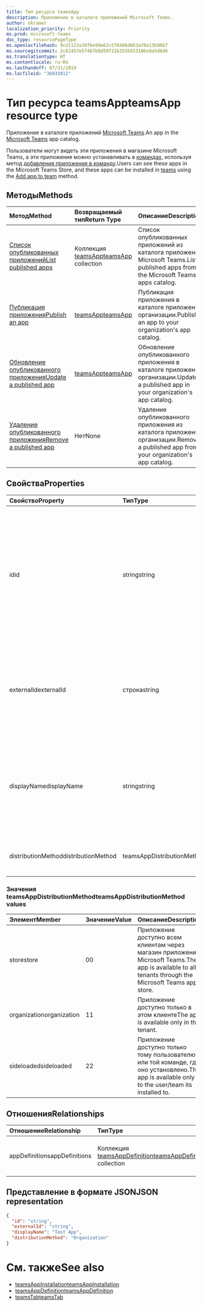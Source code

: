 ```yaml
---
title: Тип ресурса teamsApp
description: Приложение в каталоге приложений Microsoft Teams.
author: nkramer
localization_priority: Priority
ms.prod: microsoft-teams
doc_type: resourcePageType
ms.openlocfilehash: 9cd1122a39fbe99e62c578486d863af8e13b96b7
ms.sourcegitcommit: 2c62457e57467b8d50f21b255b553106a9a5d8d6
ms.translationtype: HT
ms.contentlocale: ru-RU
ms.lasthandoff: 07/31/2019
ms.locfileid: "36033812"
---
```

# <a name="teamsapp-resource-type"></a><span data-ttu-id="560cc-103">Тип ресурса teamsApp</span><span class="sxs-lookup"><span data-stu-id="560cc-103">teamsApp resource type</span></span>



<span data-ttu-id="560cc-104">Приложение в каталоге приложений [Microsoft Teams](teams-api-overview.md).</span><span class="sxs-lookup"><span data-stu-id="560cc-104">An app in the [Microsoft Teams](teams-api-overview.md) app catalog.</span></span>

<span data-ttu-id="560cc-105">Пользователи могут видеть эти приложения в магазине Microsoft Teams, а эти приложения можно устанавливать в [командах](team.md), используя метод [добавления приложения в команду](../api/teamsappinstallation-add.md).</span><span class="sxs-lookup"><span data-stu-id="560cc-105">Users can see these apps in the Microsoft Teams Store, and these apps can be installed in [teams](team.md) using the [Add app to team](../api/teamsappinstallation-add.md) method.</span></span>

## <a name="methods"></a><span data-ttu-id="560cc-106">Методы</span><span class="sxs-lookup"><span data-stu-id="560cc-106">Methods</span></span>

| <span data-ttu-id="560cc-107">Метод</span><span class="sxs-lookup"><span data-stu-id="560cc-107">Method</span></span>       | <span data-ttu-id="560cc-108">Возвращаемый тип</span><span class="sxs-lookup"><span data-stu-id="560cc-108">Return Type</span></span>  |<span data-ttu-id="560cc-109">Описание</span><span class="sxs-lookup"><span data-stu-id="560cc-109">Description</span></span>|
|:---------------|:--------|:----------|
|[<span data-ttu-id="560cc-110">Список опубликованных приложений</span><span class="sxs-lookup"><span data-stu-id="560cc-110">List published apps</span></span>](../api/teamsapp-list.md) | <span data-ttu-id="560cc-111">Коллекция [teamsApp](teamsapp.md)</span><span class="sxs-lookup"><span data-stu-id="560cc-111">[teamsApp](teamsapp.md) collection</span></span> | <span data-ttu-id="560cc-112">Список опубликованных приложений из каталога приложений Microsoft Teams.</span><span class="sxs-lookup"><span data-stu-id="560cc-112">List published apps from the Microsoft Teams apps catalog.</span></span>|
|[<span data-ttu-id="560cc-113">Публикация приложения</span><span class="sxs-lookup"><span data-stu-id="560cc-113">Publish an app</span></span>](../api/teamsapp-publish.md) | [<span data-ttu-id="560cc-114">teamsApp</span><span class="sxs-lookup"><span data-stu-id="560cc-114">teamsApp</span></span>](teamsapp.md) | <span data-ttu-id="560cc-115">Публикация приложения в каталоге приложений организации.</span><span class="sxs-lookup"><span data-stu-id="560cc-115">Publish an app to your organization's app catalog.</span></span>|
|[<span data-ttu-id="560cc-116">Обновление опубликованного приложения</span><span class="sxs-lookup"><span data-stu-id="560cc-116">Update a published app</span></span>](../api/teamsapp-update.md) | [<span data-ttu-id="560cc-117">teamsApp</span><span class="sxs-lookup"><span data-stu-id="560cc-117">teamsApp</span></span>](teamsapp.md) | <span data-ttu-id="560cc-118">Обновление опубликованного приложения в каталоге приложений организации.</span><span class="sxs-lookup"><span data-stu-id="560cc-118">Update a published app in your organization's app catalog.</span></span>|
|[<span data-ttu-id="560cc-119">Удаление опубликованного приложения</span><span class="sxs-lookup"><span data-stu-id="560cc-119">Remove a published app</span></span>](../api/teamsapp-delete.md) | <span data-ttu-id="560cc-120">Нет</span><span class="sxs-lookup"><span data-stu-id="560cc-120">None</span></span> | <span data-ttu-id="560cc-121">Удаление опубликованного приложения из каталога приложений организации.</span><span class="sxs-lookup"><span data-stu-id="560cc-121">Remove a published app from your organization's app catalog.</span></span>|

## <a name="properties"></a><span data-ttu-id="560cc-122">Свойства</span><span class="sxs-lookup"><span data-stu-id="560cc-122">Properties</span></span>

| <span data-ttu-id="560cc-123">Свойство</span><span class="sxs-lookup"><span data-stu-id="560cc-123">Property</span></span>            | <span data-ttu-id="560cc-124">Тип</span><span class="sxs-lookup"><span data-stu-id="560cc-124">Type</span></span>     | <span data-ttu-id="560cc-125">Описание</span><span class="sxs-lookup"><span data-stu-id="560cc-125">Description</span></span> |
|:------------------- |:-------- |:----------- |
| <span data-ttu-id="560cc-126">id</span><span class="sxs-lookup"><span data-stu-id="560cc-126">id</span></span>                  | <span data-ttu-id="560cc-127">string</span><span class="sxs-lookup"><span data-stu-id="560cc-127">string</span></span>   | <span data-ttu-id="560cc-128">Сгенерированный идентификатор приложения из каталога приложений (отличающийся от предоставленного разработчиком идентификатора в [ZIP-пакете приложения Microsoft Teams](https://docs.microsoft.com/ru-RU/microsoftteams/platform/concepts/apps/apps-package).</span><span class="sxs-lookup"><span data-stu-id="560cc-128">The catalog app's generated app ID (different from the developer-provided ID in the [Microsoft Teams zip app package](https://docs.microsoft.com/en-us/microsoftteams/platform/concepts/apps/apps-package).</span></span> |
| <span data-ttu-id="560cc-129">externalId</span><span class="sxs-lookup"><span data-stu-id="560cc-129">externalId</span></span>          | <span data-ttu-id="560cc-130">строка</span><span class="sxs-lookup"><span data-stu-id="560cc-130">string</span></span>   | <span data-ttu-id="560cc-131">Идентификатор каталога, предоставленный разработчиком приложения в [ZIP-пакете приложения Microsoft Teams](https://docs.microsoft.com/ru-RU/microsoftteams/platform/concepts/apps/apps-package).</span><span class="sxs-lookup"><span data-stu-id="560cc-131">The ID of the catalog provided by the app developer in the [Microsoft Teams zip app package](https://docs.microsoft.com/en-us/microsoftteams/platform/concepts/apps/apps-package).</span></span> |
| <span data-ttu-id="560cc-132">displayName</span><span class="sxs-lookup"><span data-stu-id="560cc-132">displayName</span></span>                | <span data-ttu-id="560cc-133">string</span><span class="sxs-lookup"><span data-stu-id="560cc-133">string</span></span>   | <span data-ttu-id="560cc-134">Название приложения каталога, предоставленное разработчиком приложения в [ZIP-пакете приложения Microsoft Teams](https://docs.microsoft.com/ru-RU/microsoftteams/platform/concepts/apps/apps-package).</span><span class="sxs-lookup"><span data-stu-id="560cc-134">The name of the catalog app provided by the app developer in the [Microsoft Teams zip app package](https://docs.microsoft.com/en-us/microsoftteams/platform/concepts/apps/apps-package).</span></span> |
| <span data-ttu-id="560cc-135">distributionMethod</span><span class="sxs-lookup"><span data-stu-id="560cc-135">distributionMethod</span></span>  | <span data-ttu-id="560cc-136">teamsAppDistributionMethod</span><span class="sxs-lookup"><span data-stu-id="560cc-136">teamsAppDistributionMethod</span></span>     | <span data-ttu-id="560cc-137">Метод распространения приложения.</span><span class="sxs-lookup"><span data-stu-id="560cc-137">The method of distribution for the app.</span></span> |

### <a name="teamsappdistributionmethod-values"></a><span data-ttu-id="560cc-138">Значения teamsAppDistributionMethod</span><span class="sxs-lookup"><span data-stu-id="560cc-138">teamsAppDistributionMethod values</span></span>

|<span data-ttu-id="560cc-139">Элемент</span><span class="sxs-lookup"><span data-stu-id="560cc-139">Member</span></span>|<span data-ttu-id="560cc-140">Значение</span><span class="sxs-lookup"><span data-stu-id="560cc-140">Value</span></span>|<span data-ttu-id="560cc-141">Описание</span><span class="sxs-lookup"><span data-stu-id="560cc-141">Description</span></span>|
|:---|:---|:---|
|<span data-ttu-id="560cc-142">store</span><span class="sxs-lookup"><span data-stu-id="560cc-142">store</span></span>|<span data-ttu-id="560cc-143">0</span><span class="sxs-lookup"><span data-stu-id="560cc-143">0</span></span>| <span data-ttu-id="560cc-144">Приложение доступно всем клиентам через магазин приложений Microsoft Teams.</span><span class="sxs-lookup"><span data-stu-id="560cc-144">The app is available to all tenants through the Microsoft Teams app store.</span></span>|
|<span data-ttu-id="560cc-145">organization</span><span class="sxs-lookup"><span data-stu-id="560cc-145">organization</span></span>|<span data-ttu-id="560cc-146">1</span><span class="sxs-lookup"><span data-stu-id="560cc-146">1</span></span>|<span data-ttu-id="560cc-147">Приложение доступно только в этом клиенте</span><span class="sxs-lookup"><span data-stu-id="560cc-147">The app is available only in this tenant.</span></span>|
|<span data-ttu-id="560cc-148">sideloaded</span><span class="sxs-lookup"><span data-stu-id="560cc-148">sideloaded</span></span>|<span data-ttu-id="560cc-149">2</span><span class="sxs-lookup"><span data-stu-id="560cc-149">2</span></span>|<span data-ttu-id="560cc-150">Приложение доступно только тому пользователю или той команде, где оно установлено.</span><span class="sxs-lookup"><span data-stu-id="560cc-150">The app is available only to the user/team its installed to.</span></span>|

## <a name="relationships"></a><span data-ttu-id="560cc-151">Отношения</span><span class="sxs-lookup"><span data-stu-id="560cc-151">Relationships</span></span>

| <span data-ttu-id="560cc-152">Отношение</span><span class="sxs-lookup"><span data-stu-id="560cc-152">Relationship</span></span> | <span data-ttu-id="560cc-153">Тип</span><span class="sxs-lookup"><span data-stu-id="560cc-153">Type</span></span>   | <span data-ttu-id="560cc-154">Описание</span><span class="sxs-lookup"><span data-stu-id="560cc-154">Description</span></span> |
|:---------------|:--------|:----------|
|<span data-ttu-id="560cc-155">appDefinitions</span><span class="sxs-lookup"><span data-stu-id="560cc-155">appDefinitions</span></span>|<span data-ttu-id="560cc-156">Коллекция [teamsAppDefinition](teamsappdefinition.md)</span><span class="sxs-lookup"><span data-stu-id="560cc-156">[teamsAppDefinition](teamsappdefinition.md) collection</span></span>| <span data-ttu-id="560cc-157">Сведения о каждой версии приложения.</span><span class="sxs-lookup"><span data-stu-id="560cc-157">The details for each version of the app.</span></span> |

## <a name="json-representation"></a><span data-ttu-id="560cc-158">Представление в формате JSON</span><span class="sxs-lookup"><span data-stu-id="560cc-158">JSON representation</span></span>

<!-- {
  "blockType": "resource",
  "@odata.type": "microsoft.graph.teamsApp",
  "baseType": "microsoft.graph.entity"
}-->

```json
{
  "id": "string",
  "externalId": "string",
  "displayName": "Test App",
  "distributionMethod": "Organization"
}
```

# <a name="see-also"></a><span data-ttu-id="560cc-159">См. также</span><span class="sxs-lookup"><span data-stu-id="560cc-159">See also</span></span>

- [<span data-ttu-id="560cc-160">teamsAppInstallation</span><span class="sxs-lookup"><span data-stu-id="560cc-160">teamsAppInstallation</span></span>](teamsappinstallation.md)
- [<span data-ttu-id="560cc-161">teamsAppDefinition</span><span class="sxs-lookup"><span data-stu-id="560cc-161">teamsAppDefinition</span></span>](teamsappdefinition.md)
- [<span data-ttu-id="560cc-162">teamsTab</span><span class="sxs-lookup"><span data-stu-id="560cc-162">teamsTab</span></span>](../resources/teamstab.md)

<!-- uuid: 8fcb5dbc-d5aa-4681-8e31-b001d5168d79
2015-10-25 14:57:30 UTC -->
<!-- {
  "type": "#page.annotation",
  "description": "teamsApp resource",
  "keywords": "",
  "section": "documentation",
  "tocPath": ""
}-->

